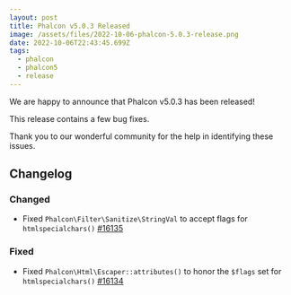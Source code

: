 ```yaml
---
layout: post
title: Phalcon v5.0.3 Released
image: /assets/files/2022-10-06-phalcon-5.0.3-release.png
date: 2022-10-06T22:43:45.699Z
tags:
  - phalcon
  - phalcon5
  - release
---
```

We are happy to announce that Phalcon v5.0.3 has been released!

<!--more-->

This release contains a few bug fixes.

Thank you to our wonderful community for the help in identifying these issues.

## Changelog
### Changed
- Fixed `Phalcon\Filter\Sanitize\StringVal` to accept flags for `htmlspecialchars()` [#16135](https://github.com/phalcon/cphalcon/issues/16135)

### Fixed
- Fixed `Phalcon\Html\Escaper::attributes()` to honor the `$flags` set for `htmlspecialchars()` [#16134](https://github.com/phalcon/cphalcon/issues/16134)
